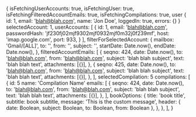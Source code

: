 {
  isFetchingUserAccounts: true,
  isFetchingUser: true,
  isFetchingFilteredAccountEmails: true,
  isFetchingCompilations: true,
  user {
    id: 1,
    email: 'blah@blah.com',
    name: 'Jon Doe',
    loggedIn: true,
    errors: {}
  }
  selectedAccount: 1,
  userAccounts: [
    {
      id: 1,
      email: 'blah@blah.com',
      passwordHash: 'jf230fj02mjf9302mjf0932mjf0m32j0f239mf',
      host: 'imap.google.com',
      port: 933,
    }
  ],
  filterForSelectedAccount: {
    mailbox: 'Gmail/[ALL]',
    to: '',
    from: '',
    subject: '',
    startDate: Date.now(),
    endDate: Date.now(),
  },
  filteredAccountEmails: [
    {
      seqno: 424,
      date: Date.now(),
      to: 'blah@blah.com',
      from: 'blah@blah.com',
      subject: 'blah blah subject',
      text: 'blah blah text',
      attachments: [{}],
    },
    {
      seqno: 425,
      date: Date.now(),
      to: 'blah@blah.com',
      from: 'blah@blah.com',
      subject: 'blah blah subject',
      text: 'blah blah text',
      attachments: [{}],
    },
  ],
  selectedCompilation: 5
  compilations: [
    {
      id: 5
      name: 'Compilation Name'
      emails: [
        {
          seqno: 424,
          date: Date.now(),
          to: 'blah@blah.com',
          from: 'blah@blah.com',
          subject: 'blah blah subject',
          text: 'blah blah text',
          attachments: [{}],
        },
      ],
      bookOptions: {
        title: 'book title',
        subtitle: book subtitle,
        message: 'This is the custom message',
        header: {
          date: Boolean,
          subject: Boolean,
          to: Boolean,
          from: Boolean
        },
      },
    },
  ],
}
